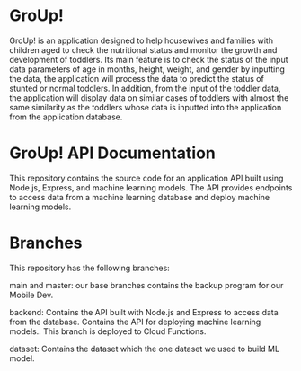 # GroUp!

GroUp! is an application designed to help housewives and families with children aged to check the nutritional status and monitor the growth and development of toddlers. Its main feature is to check the status of the input data parameters of age in months, height, weight, and gender by inputting the data, the application will process the data to predict the status of stunted or normal toddlers. In addition, from the input of the toddler data, the application will display data on similar cases of toddlers with almost the same similarity as the toddlers whose data is inputted into the application from the application database.

# GroUp! API Documentation

This repository contains the source code for an application API built using Node.js, Express, and machine learning models. The API provides endpoints to access data from a machine learning database and deploy machine learning models.

# Branches

This repository has the following branches:

main and master: our base branches contains the backup program for our Mobile Dev.

backend: Contains the API built with Node.js and Express to access data from the database. Contains the API for deploying machine learning models.. This branch is deployed to Cloud Functions.

dataset: Contains the dataset which the one dataset we used to build ML model.
